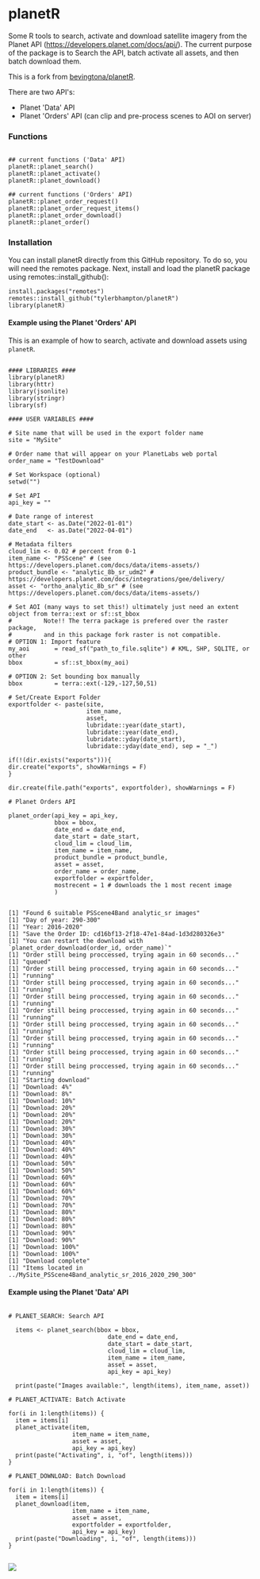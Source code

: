 # planetR

Some R tools to search, activate and download satellite imagery from the Planet API (https://developers.planet.com/docs/api/). The current purpose of the package is to Search the API, batch activate all assets, and then batch download them. 

This is a fork from [bevingtona/planetR](https://github.com/bevingtona/planetR).

There are two API's: 
- Planet 'Data' API
- Planet 'Orders' API (can clip and pre-process scenes to AOI on server)

### Functions

```{r functions}

## current functions ('Data' API)
planetR::planet_search()
planetR::planet_activate()
planetR::planet_download()

## current functions ('Orders' API)
planetR::planet_order_request()
planetR::planet_order_request_items()
planetR::planet_order_download()
planetR::planet_order()

```

### Installation

You can install planetR directly from this GitHub repository. To do so, you will need the remotes package. Next, install and load the planetR package using remotes::install_github():

```{r installation}
install.packages("remotes")
remotes::install_github("tylerbhampton/planetR")
library(planetR)
```

#### Example using the Planet 'Orders' API

This is an example of how to search, activate and download assets using `planetR`.

```{r example}

#### LIBRARIES ####
library(planetR)
library(httr)
library(jsonlite)
library(stringr)
library(sf)

#### USER VARIABLES ####

# Site name that will be used in the export folder name
site = "MySite"

# Order name that will appear on your PlanetLabs web portal
order_name = "TestDownload"

# Set Workspace (optional)
setwd("")

# Set API
api_key = "" 

# Date range of interest
date_start <- as.Date("2022-01-01")
date_end   <- as.Date("2022-04-01")

# Metadata filters
cloud_lim <- 0.02 # percent from 0-1
item_name <- "PSScene" # (see https://developers.planet.com/docs/data/items-assets/)
product_bundle <- "analytic_8b_sr_udm2" # https://developers.planet.com/docs/integrations/gee/delivery/
asset <- "ortho_analytic_8b_sr" # (see https://developers.planet.com/docs/data/items-assets/)

# Set AOI (many ways to set this!) ultimately just need an extent object from terra::ext or sf::st_bbox
#         Note!! The terra package is prefered over the raster package, 
#         and in this package fork raster is not compatible.
# OPTION 1: Import feature
my_aoi       = read_sf("path_to_file.sqlite") # KML, SHP, SQLITE, or other
bbox         = sf::st_bbox(my_aoi)

# OPTION 2: Set bounding box manually
bbox         = terra::ext(-129,-127,50,51)

# Set/Create Export Folder
exportfolder <- paste(site,
                      item_name, 
                      asset, 
                      lubridate::year(date_start),
                      lubridate::year(date_end),  
                      lubridate::yday(date_start),  
                      lubridate::yday(date_end), sep = "_")

if(!(dir.exists("exports"))){
dir.create("exports", showWarnings = F)
}

dir.create(file.path("exports", exportfolder), showWarnings = F)

# Planet Orders API

planet_order(api_key = api_key, 
             bbox = bbox, 
             date_end = date_end,
             date_start = date_start,
             cloud_lim = cloud_lim, 
             item_name = item_name, 
             product_bundle = product_bundle,
             asset = asset,
             order_name = order_name,
             exportfolder = exportfolder,
             mostrecent = 1 # downloads the 1 most recent image
             )
             

[1] "Found 6 suitable PSScene4Band analytic_sr images"
[1] "Day of year: 290-300"
[1] "Year: 2016-2020"
[1] "Save the Order ID: cd16bf13-2f18-47e1-84ad-1d3d280326e3"
[1] "You can restart the download with `planet_order_download(order_id, order_name)`"
[1] "Order still being proccessed, trying again in 60 seconds..."
[1] "queued"
[1] "Order still being proccessed, trying again in 60 seconds..."
[1] "running"
[1] "Order still being proccessed, trying again in 60 seconds..."
[1] "running"
[1] "Order still being proccessed, trying again in 60 seconds..."
[1] "running"
[1] "Order still being proccessed, trying again in 60 seconds..."
[1] "running"
[1] "Order still being proccessed, trying again in 60 seconds..."
[1] "running"
[1] "Order still being proccessed, trying again in 60 seconds..."
[1] "running"
[1] "Order still being proccessed, trying again in 60 seconds..."
[1] "running"
[1] "Order still being proccessed, trying again in 60 seconds..."
[1] "running"
[1] "Starting download"
[1] "Download: 4%"
[1] "Download: 8%"
[1] "Download: 10%"
[1] "Download: 20%"
[1] "Download: 20%"
[1] "Download: 20%"
[1] "Download: 30%"
[1] "Download: 30%"
[1] "Download: 40%"
[1] "Download: 40%"
[1] "Download: 40%"
[1] "Download: 50%"
[1] "Download: 50%"
[1] "Download: 60%"
[1] "Download: 60%"
[1] "Download: 60%"
[1] "Download: 70%"
[1] "Download: 70%"
[1] "Download: 80%"
[1] "Download: 80%"
[1] "Download: 80%"
[1] "Download: 90%"
[1] "Download: 90%"
[1] "Download: 100%"
[1] "Download: 100%"
[1] "Download complete"
[1] "Items located in ../MySite_PSScene4Band_analytic_sr_2016_2020_290_300"

```

#### Example using the Planet 'Data' API

```{r example_v1}

# PLANET_SEARCH: Search API

  items <- planet_search(bbox = bbox,
                            date_end = date_end,
                            date_start = date_start,
                            cloud_lim = cloud_lim,
                            item_name = item_name,
                            asset = asset,
                            api_key = api_key)
              
  print(paste("Images available:", length(items), item_name, asset))

# PLANET_ACTIVATE: Batch Activate 

for(i in 1:length(items)) {
  item = items[i]
  planet_activate(item,
                  item_name = item_name,
                  asset = asset,
                  api_key = api_key)
  print(paste("Activating", i, "of", length(items)))
}

# PLANET_DOWNLOAD: Batch Download 

for(i in 1:length(items)) {
  item = items[i]
  planet_download(item,
                  item_name = item_name,
                  asset = asset,
                  exportfolder = exportfolder,
                  api_key = api_key)
  print(paste("Downloading", i, "of", length(items)))
}
  
```
![](images/download_example.png)

